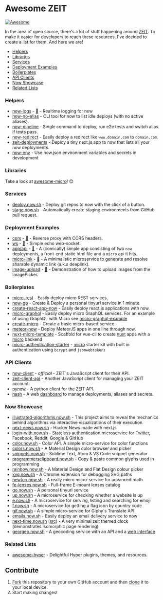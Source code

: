 # Awesome ZEIT

[![Awesome](https://cdn.rawgit.com/sindresorhus/awesome/d7305f38d29fed78fa85652e3a63e154dd8e8829/media/badge.svg)](https://github.com/sindresorhus/awesome)

In the area of open source, there's a lot of stuff happening around [ZEIT](https://zeit.co). To make it easier for developers to reach these resources, I've decided to create a list for them. And here we are!

- [Helpers](#helpers)
- [Libraries](#libraries)
- [Services](#services)
- [Deployment Examples](#deployment-examples)
- [Boilerplates](#boilerplates)
- [API Clients](#api-clients)
- [Now Showcase](#now-showcase)
- [Related Lists](#related-lists)

### Helpers

- [now-logs](https://logs.now.sh) - [📖](https://github.com/berzniz/now-logs) - Realtime logging for now
- [now-no-alias](https://github.com/remy/now-no-alias) - CLI tool for now to list idle deploys (with no active aliases).
- [now-pipeline](https://github.com/bahmutov/now-pipeline) - Single command to deploy, run e2e tests and switch alias if tests pass.
- [now-redirect](https://github.com/vdanchenkov/now-redirect) - Easily deploy a redirect like `www.domain.com` to `domain.com`.
- [zeit-deployments](https://github.com/pranaygp/zeit-deployments) - Deploy a tiny next.js app to now that lists all your now deployments.
- [now-env](https://github.com/sergiodxa/now-env) - Use now.json environment variables and secrets in development

### Libraries

Take a look at [awesome-micro](https://github.com/amio/awesome-micro)! 😌

### Services

- [deploy.now.sh](https://deploy.now.sh) - Deploy git repos to now with the click of a button.
- [stage.now.sh](https://stage.now.sh) - Automatically create staging environments from GitHub pull request.

### Deployment Examples

- [cors](https://cors.now.sh) - [📖](https://github.com/hemanth/cors-now) - Reverse proxy with CORS headers.
- [ws](https://ws.now.sh) - [📖](https://github.com/hemanth/ws-now) - Simple echo web-socket.
- [app/api](https://app.l3.wtf) - [📖](https://github.com/mbilokonsky/now-service-example) - A (comically) simple app consisting of two `now` deployments, a front-end static html file and a `micro` api it hits.
- [micro-link](https://micro-link.now.sh) - [📖](https://github.com/xkawi/micro-link) - A minimalistic microservice to generate and resolve sharable dynamic link (a.k.a deeplink).
- [image-upload](https://getexponent.com/@community/image-upload-example) - [📖](https://github.com/exponentjs/image-upload-example) - Demonstration of how to upload images from the ImagePicker.

### Boilerplates

- [micro-rest](https://github.com/hyperfuse/micro-rest) - Easily deploy micro REST services.
- [now-go](https://github.com/amio/now-go) - Create & Deploy a personal tinyurl service in 1 minute.
- [create-react-app-now](https://github.com/xkawi/create-react-app-now) - Easily deploy react.js applications with now.
- [micro-graphql](https://github.com/hyperfuse/micro-graphql) - Easily deploy micro GraphQL services. For an example of using GraphQL with Micro see [micro-graphql-example](https://www.github.com/timneutkens/micro-graphql)
- [create-micro](https://github.com/romuloalves/create-micro) - Create a basic micro-based service.
- [meteor-now](https://github.com/mazlix/meteor-now) - Deploy MeteorJS apps in one line through now.
- [nuxt-micro-template](https://github.com/vuchl/nuxt-micro-template) - Scaffold for vue-cli to create [nuxt](https://github.com/nuxt/nuxt.js) apps with a [micro](https://github.com/zeit/micro) backend
- [micro-authentication-starter](https://github.com/littleStudent/micro-authentication-starter) - [micro](https://github.com/zeit/micro) starter kit with built in authentication using `bcrypt` and `jsonwebtokens`

### API Clients

- [now-client](https://github.com/zeit/now-client) - *official* - ZEIT's JavaScript client for their API.
- [zeit-client-api](https://github.com/massless/zeit-client-api) - Another JavaScript client for managing your ZEIT account.
- [pynow](https://github.com/controversial/pynow) - A python client for the ZEIT API.
- [nash](https://github.com/littleStudent/now_dashboard) - A web [dashboard](https://nash.now.sh) to manage deployments, aliases and secrets.

### Now Showcase

- [illustrated-algorithms.now.sh](https://illustrated-algorithms.now.sh/) - This project aims to reveal the mechanics behind algorithms via interactive visualizations of their execution.
- [next-news.now.sh](https://next-news.now.sh/) - Hacker News made with next.js
- [login-with.now.sh](https://login-with.now.sh/) - Stateless authentication microservice for Twitter, Facebook, Reddit, Google & GitHub
- [color.now.sh](https://color.now.sh/) - Color API. A simple micro-service for color functions
- [colors.now.sh](https://colors.now.sh/) - A Material Design color browser and picker
- [snippets.now.sh](https://snippets.now.sh/) - Sublime Text, Atom & VS Code snippet generator
- [programmersclipboard.now.sh](https://programmersclipboard.now.sh/) - Copy & paste common glyphs used in programming
- [rainbow.now.sh](https://rainbow.now.sh) - A Material Design and Flat Design colour picker
- [xvg.now.sh](https://xvg.now.sh/) - A Chrome extension for debugging SVG paths
- [newton.now.sh](https://newton.now.sh/) - A really micro micro-service for advanced math
- [fe-lenses.now.sh](https://fe-lenses.now.sh/) - Full-frame E-mount lenses catalog
- [go.now.sh](https://go.now.sh) - A personal tinyurl service
- [up.now.sh](https://up.now.sh/) - A microservice for checking whether a website is up
- [e.now.sh](https://e.now.sh/) - A microservice for serving, listing and searching for emoji
- [f.now.sh](https://f.now.sh/) - A microservice for getting a flag icon by country code
- [gif.now.sh](https://gif.now.sh) - A simple micro-service for Giphy's Translate API
- [emails.now.sh](https://emails.now.sh) - Easily deploy an email delivery service to now
- [next-time.now.sh](https://next-time.now.sh) ([src](https://github.com/billymoon/next-time)) - A very minimal zeit themed clock (demonstrates isomorphic page rendering)  
- [georgeo.now.sh](https://github.com/rmpato/georgeo) - A geocoding service with an API and a [web interface](https://georgeo.now.sh)

### Related Lists

- [awesome-hyper](https://github.com/bnb/awesome-hyper) - Delightful Hyper plugins, themes, and resources.

## Contribute

1. [Fork](https://help.github.com/articles/fork-a-repo/) this repository to your own GitHub account and then [clone](https://help.github.com/articles/cloning-a-repository/) it to your local device.
2. Start making changes!
